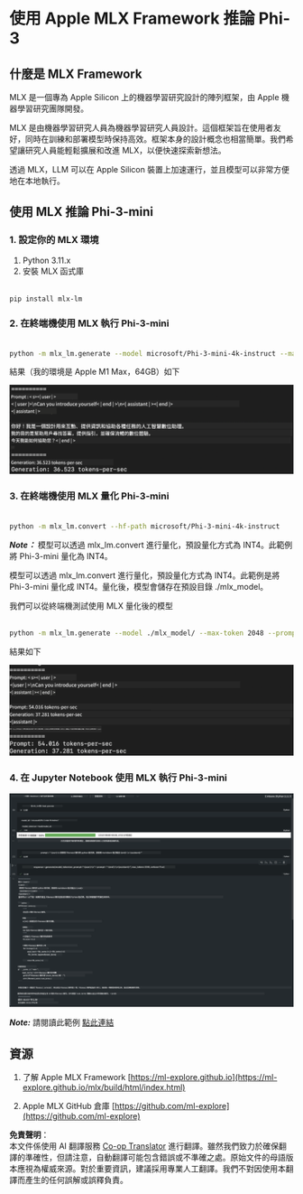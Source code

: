 <!--
CO_OP_TRANSLATOR_METADATA:
{
  "original_hash": "dcb656f3d206fc4968e236deec5d4384",
  "translation_date": "2025-07-17T10:04:35+00:00",
  "source_file": "md/03.FineTuning/03.Inference/MLX_Inference.md",
  "language_code": "tw"
}
-->
# **使用 Apple MLX Framework 推論 Phi-3**

## **什麼是 MLX Framework**

MLX 是一個專為 Apple Silicon 上的機器學習研究設計的陣列框架，由 Apple 機器學習研究團隊開發。

MLX 是由機器學習研究人員為機器學習研究人員設計。這個框架旨在使用者友好，同時在訓練和部署模型時保持高效。框架本身的設計概念也相當簡單。我們希望讓研究人員能輕鬆擴展和改進 MLX，以便快速探索新想法。

透過 MLX，LLM 可以在 Apple Silicon 裝置上加速運行，並且模型可以非常方便地在本地執行。

## **使用 MLX 推論 Phi-3-mini**

### **1. 設定你的 MLX 環境**

1. Python 3.11.x  
2. 安裝 MLX 函式庫


```bash

pip install mlx-lm

```

### **2. 在終端機使用 MLX 執行 Phi-3-mini**


```bash

python -m mlx_lm.generate --model microsoft/Phi-3-mini-4k-instruct --max-token 2048 --prompt  "<|user|>\nCan you introduce yourself<|end|>\n<|assistant|>"

```

結果（我的環境是 Apple M1 Max，64GB）如下

![Terminal](../../../../../translated_images/01.5cf57df8f7407cf9281c0237f4e69c3728b8817253aad0835d14108b07c83c88.tw.png)

### **3. 在終端機使用 MLX 量化 Phi-3-mini**


```bash

python -m mlx_lm.convert --hf-path microsoft/Phi-3-mini-4k-instruct

```

***Note：*** 模型可以透過 mlx_lm.convert 進行量化，預設量化方式為 INT4。此範例將 Phi-3-mini 量化為 INT4。

模型可以透過 mlx_lm.convert 進行量化，預設量化方式為 INT4。此範例是將 Phi-3-mini 量化成 INT4。量化後，模型會儲存在預設目錄 ./mlx_model。

我們可以從終端機測試使用 MLX 量化後的模型


```bash

python -m mlx_lm.generate --model ./mlx_model/ --max-token 2048 --prompt  "<|user|>\nCan you introduce yourself<|end|>\n<|assistant|>"

```

結果如下

![INT4](../../../../../translated_images/02.7b188681a8eadbc111aba8d8006e4b3671788947a99a46329261e169dd2ec29f.tw.png)


### **4. 在 Jupyter Notebook 使用 MLX 執行 Phi-3-mini**


![Notebook](../../../../../translated_images/03.b9705a3a5aaa89f9eb0ca04c1a4565dfe4a5e8cc68604227d2eab149fef1d3c7.tw.png)

***Note:*** 請閱讀此範例 [點此連結](../../../../../code/03.Inference/MLX/MLX_DEMO.ipynb)


## **資源**

1. 了解 Apple MLX Framework [https://ml-explore.github.io](https://ml-explore.github.io/mlx/build/html/index.html)

2. Apple MLX GitHub 倉庫 [https://github.com/ml-explore](https://github.com/ml-explore)

**免責聲明**：  
本文件係使用 AI 翻譯服務 [Co-op Translator](https://github.com/Azure/co-op-translator) 進行翻譯。雖然我們致力於確保翻譯的準確性，但請注意，自動翻譯可能包含錯誤或不準確之處。原始文件的母語版本應視為權威來源。對於重要資訊，建議採用專業人工翻譯。我們不對因使用本翻譯而產生的任何誤解或誤釋負責。
